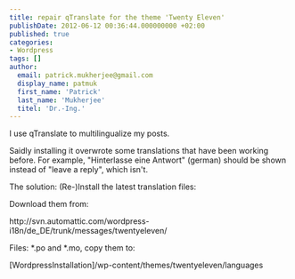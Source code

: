 ```yaml
---
title: repair qTranslate for the theme 'Twenty Eleven'
publishDate: 2012-06-12 00:36:44.000000000 +02:00
published: true
categories:
- Wordpress
tags: []
author:
  email: patrick.mukherjee@gmail.com
  display_name: patmuk
  first_name: 'Patrick'
  last_name: 'Mukherjee'
  titel: 'Dr.-Ing.'
---
```

<p>I use qTranslate to multilingualize my posts.</p>
<p>Saidly installing it overwrote some translations that have been working before. For example, "Hinterlasse eine
  Antwort" (german) should be shown instead of "leave a reply", which isn't.</p>
<p>The solution: (Re-)Install the latest translation files:</p>
<p>Download them from:</p>
<p>http://svn.automattic.com/wordpress-i18n/de_DE/trunk/messages/twentyeleven/</p>
<p>Files: *.po and *.mo, copy them to:</p>
<p>[WordpressInstallation]/wp-content/themes/twentyeleven/languages</p>
<p></p>